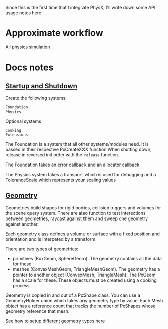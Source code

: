 Since this is the first time that I integrate PhysX, I'll write down some API usage notes here

# Approximate workflow
All physics simulation


# Docs notes
## [Startup and Shutdown](https://gameworksdocs.nvidia.com/PhysX/4.1/documentation/physxguide/Manual/Startup.html)
Create the following systems:
```
Foundation
Physics
```


Optional systems
```
Cooking
Extensions
```
The Foundation is a system that all other systems/modules need. It is passed in their respective PxCreateXXX function
When shutting down, release in reversed init order with the `release` function.

The Foundation takes an error callback and an allocator callback

The Physics system takes a transport which is used for debugging and a ToleranceScale which represents your scaling values

## [Geometry](https://gameworksdocs.nvidia.com/PhysX/4.1/documentation/physxguide/Manual/Geometry.html)
Geometries build shapes for rigid bodies, collision triggers and volumes for the scene query system. There are also function to test interections between geometries, raycast against them and sweep one geometry against another.

Each geometry class defines a volume or surface with a fixed position and orientation and is interpeted by a transform.

There are two types of geometries:
* primitives (BoxGeom, SphereGeom). The geometry contains all the data for these
* meshes (ConvexMeshGeom, TriangleMeshGeom). The geometry has a pointer to another object (ConvexMesh, TriangleMesh). The PxGeom has a scale for these. These objects must be created using a cooking process.

Geometry is copied in and out of a PxShape class. You can use a GeometryHolder union which takes any geometry type by value. Each Mesh object has a reference count that tracks the number of PxShapes whose geometry reference that mesh.

[See how to setup different geometry types here](https://gameworksdocs.nvidia.com/PhysX/4.1/documentation/physxguide/Manual/Geometry.html#geometry-types)

